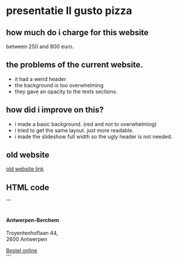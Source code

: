# presentatie Il gusto pizza

## how much do i charge for this website

between 250 and 800 euro. 

## the problems of the current website.

+ it had a weird header
+ the background is too overwhelming
+ they gave an opacity to the texts sections. 

## how did i improve on this?

+ i made a basic background. (red and not to overwhelming)
+ i tried to get the same layout. just more readable.
+ i made the slideshow full width so the ugly header is not needed.

## old website 

[old website link](http://www.ilgustopizza.be/online-eten-bestellen/)

## HTML code 

'''
                    <div class="card h-90">
                    <img class="card-img-top" src="https://images.vrt.be/dako2017_1600s_j75/2019/02/04/ee37f425-2880-11e9-abcc-02b7b76bf47f.jpg" alt="">
                    <div class="card-body">
                        <h4 class="card-title">Antwerpen-Berchem</h4>
                    </div>
                    <p class="card-text">Troyentenhoflaan 44, <br>
                        2600 Antwerpen</p>
                    <div class="card-footer">
                        <a href="#" class="btn btn-primary">Bestel online</a>
                    </div>
'''